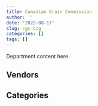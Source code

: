 ```yaml
---
title: Canadian Grain Commission
author: ''
date: '2022-08-17'
slug: cgc-ccg
categories: []
tags: []
---
```


<script src="/rmarkdown-libs/htmlwidgets/htmlwidgets.js"></script>
<link href="/rmarkdown-libs/datatables-css/datatables-crosstalk.css" rel="stylesheet" />
<script src="/rmarkdown-libs/datatables-binding/datatables.js"></script>
<script src="/rmarkdown-libs/jquery/jquery-3.6.0.min.js"></script>
<link href="/rmarkdown-libs/dt-core-bootstrap/css/dataTables.bootstrap.min.css" rel="stylesheet" />
<link href="/rmarkdown-libs/dt-core-bootstrap/css/dataTables.bootstrap.extra.css" rel="stylesheet" />
<script src="/rmarkdown-libs/dt-core-bootstrap/js/jquery.dataTables.min.js"></script>
<script src="/rmarkdown-libs/dt-core-bootstrap/js/dataTables.bootstrap.min.js"></script>
<link href="/rmarkdown-libs/crosstalk/css/crosstalk.min.css" rel="stylesheet" />
<script src="/rmarkdown-libs/crosstalk/js/crosstalk.min.js"></script>
<script src="/rmarkdown-libs/htmlwidgets/htmlwidgets.js"></script>
<link href="/rmarkdown-libs/datatables-css/datatables-crosstalk.css" rel="stylesheet" />
<script src="/rmarkdown-libs/datatables-binding/datatables.js"></script>
<script src="/rmarkdown-libs/jquery/jquery-3.6.0.min.js"></script>
<link href="/rmarkdown-libs/dt-core-bootstrap/css/dataTables.bootstrap.min.css" rel="stylesheet" />
<link href="/rmarkdown-libs/dt-core-bootstrap/css/dataTables.bootstrap.extra.css" rel="stylesheet" />
<script src="/rmarkdown-libs/dt-core-bootstrap/js/jquery.dataTables.min.js"></script>
<script src="/rmarkdown-libs/dt-core-bootstrap/js/dataTables.bootstrap.min.js"></script>
<link href="/rmarkdown-libs/crosstalk/css/crosstalk.min.css" rel="stylesheet" />
<script src="/rmarkdown-libs/crosstalk/js/crosstalk.min.js"></script>

Department content here.

## Vendors

<div id="htmlwidget-1" style="width:100%;height:auto;" class="datatables html-widget"></div>
<script type="application/json" data-for="htmlwidget-1">{"x":{"style":"bootstrap","filter":"none","vertical":false,"data":[["<a href=\"/vendors/ab_sciex/\">AB SCIEX<\/a>","<a href=\"/vendors/acklands_grainger/\">ACKLANDS GRAINGER<\/a>","<a href=\"/vendors/agilent/\">AGILENT<\/a>","<a href=\"/vendors/ainsworth/\">AINSWORTH<\/a>","<a href=\"/vendors/asokan_business_interiors/\">ASOKAN BUSINESS INTERIORS<\/a>","<a href=\"/vendors/avi_spl_canada/\">AVI SPL CANADA<\/a>","<a href=\"/vendors/bdo_canada/\">BDO CANADA<\/a>","<a href=\"/vendors/bell_canada/\">BELL CANADA<\/a>","<a href=\"/vendors/black_mcdonald/\">BLACK MCDONALD<\/a>","<a href=\"/vendors/blackberry/\">BLACKBERRY<\/a>","<a href=\"/vendors/bruker/\">BRUKER<\/a>","<a href=\"/vendors/bureau_veritas_canada/\">BUREAU VERITAS CANADA<\/a>","<a href=\"/vendors/calian/\">CALIAN<\/a>","<a href=\"/vendors/cdw_canada/\">CDW CANADA<\/a>","<a href=\"/vendors/charron_human_resources/\">CHARRON HUMAN RESOURCES<\/a>","<a href=\"/vendors/citrix/\">CITRIX<\/a>","<a href=\"/vendors/compucom_canada/\">COMPUCOM CANADA<\/a>","<a href=\"/vendors/cossette_communications/\">COSSETTE COMMUNICATIONS<\/a>","<a href=\"/vendors/data_communications_management/\">DATA COMMUNICATIONS MANAGEMENT<\/a>","<a href=\"/vendors/decisive_technologies/\">DECISIVE TECHNOLOGIES<\/a>","<a href=\"/vendors/dell_computer/\">DELL COMPUTER<\/a>","<a href=\"/vendors/dls_technology/\">DLS TECHNOLOGY<\/a>","<a href=\"/vendors/dynabook_canada/\">DYNABOOK CANADA<\/a>","<a href=\"/vendors/esbe_scientific_industries/\">ESBE SCIENTIFIC INDUSTRIES<\/a>","<a href=\"/vendors/fca_canada/\">FCA CANADA<\/a>","<a href=\"/vendors/felix_technology/\">FELIX TECHNOLOGY<\/a>","<a href=\"/vendors/general_motors/\">GENERAL MOTORS<\/a>","<a href=\"/vendors/genome_quebec/\">GENOME QUEBEC<\/a>","<a href=\"/vendors/glasshouse_systems/\">GLASSHOUSE SYSTEMS<\/a>","<a href=\"/vendors/global_knowledge/\">GLOBAL KNOWLEDGE<\/a>","<a href=\"/vendors/hypertec/\">HYPERTEC<\/a>","<a href=\"/vendors/ibm_canada/\">IBM CANADA<\/a>","<a href=\"/vendors/illumina_canada/\">ILLUMINA CANADA<\/a>","<a href=\"/vendors/info_tech_research_group/\">INFO TECH RESEARCH GROUP<\/a>","<a href=\"/vendors/inland_audio_visual/\">INLAND AUDIO VISUAL<\/a>","<a href=\"/vendors/integra_networks/\">INTEGRA NETWORKS<\/a>","<a href=\"/vendors/ipsos/\">IPSOS<\/a>","<a href=\"/vendors/iron_mountain/\">IRON MOUNTAIN<\/a>","<a href=\"/vendors/itex/\">ITEX<\/a>","<a href=\"/vendors/life_technologies/\">LIFE TECHNOLOGIES<\/a>","<a href=\"/vendors/microsoft_canada/\">MICROSOFT CANADA<\/a>","<a href=\"/vendors/nisha_techonologies/\">NISHA TECHONOLOGIES<\/a>","<a href=\"/vendors/nitam_solutions/\">NITAM SOLUTIONS<\/a>","<a href=\"/vendors/onx_enterprise_solutions/\">ONX ENTERPRISE SOLUTIONS<\/a>","<a href=\"/vendors/pitney_bowes/\">PITNEY BOWES<\/a>","<a href=\"/vendors/pra/\">PRA<\/a>","<a href=\"/vendors/pricewaterhouse_coopers/\">PRICEWATERHOUSE COOPERS<\/a>","<a href=\"/vendors/prosci_canada/\">PROSCI CANADA<\/a>","<a href=\"/vendors/purespirit_solutions/\">PURESPIRIT SOLUTIONS<\/a>","<a href=\"/vendors/raymond_chabot_grant_thornton/\">RAYMOND CHABOT GRANT THORNTON<\/a>","<a href=\"/vendors/sas_institute/\">SAS INSTITUTE<\/a>","<a href=\"/vendors/softchoice/\">SOFTCHOICE<\/a>","<a href=\"/vendors/supremex/\">SUPREMEX<\/a>","<a href=\"/vendors/tervita/\">TERVITA<\/a>","<a href=\"/vendors/thermo_fisher_scientific/\">THERMO FISHER SCIENTIFIC<\/a>","<a href=\"/vendors/tyco_integrated_fire_security/\">TYCO INTEGRATED FIRE SECURITY<\/a>","<a href=\"/vendors/vmware/\">VMWARE<\/a>","<a href=\"/vendors/vwr_international/\">VWR INTERNATIONAL<\/a>","<a href=\"/vendors/waters/\">WATERS<\/a>","<a href=\"/vendors/xerox/\">XEROX<\/a>"],["$    35,727.86","$    18,897.04","$   310,192.51","$     5,005.33",null,null,"$    17,967.84",null,"$    13,597.50",null,null,null,null,null,null,null,"$    48,250.58",null,"$    56,866.43",null,"$   153,933.73",null,null,null,"$    24,130.05","$    96,150.60",null,null,null,"$    28,754.25",null,"$       481.46",null,"$   115,689.34","$    92,588.46","$    59,844.61","$    66,661.42",null,null,"$   238,387.34","$    69,066.25",null,null,"$    67,847.92",null,null,null,null,null,"$    39,353.25","$    45,872.73","$    34,242.25",null,"$    64,796.32","$   926,352.13",null,null,"$    29,414.37","$   307,155.15","$    14,536.49"],["$    37,823.97",null,"$    89,542.76","$     5,005.33",null,null,"$    60,702.16",null,null,null,"$   136,721.17",null,null,"$    12,375.87",null,"$     6,883.34",null,null,"$    56,866.43",null,"$   241,182.67",null,null,"$    12,810.83","$    53,268.74",null,null,"$    33,205.20",null,"$    24,995.25",null,"$    35,146.22",null,null,"$    28,460.68","$    20,487.19",null,"$    14,010.03",null,"$   343,338.62","$    46,307.37","$    71,270.99",null,null,"$     3,618.44",null,"$    14,487.47",null,null,"$    51,305.87","$    36,837.90","$    71,182.03","$    10,444.35","$    78,678.15","$ 1,302,664.82","$    16,620.45",null,null,"$   355,099.45","$    44,186.87"],["$   146,248.68",null,"$   106,868.75","$     5,019.04","$    38,802.51","$    36,957.13",null,null,null,"$     5,126.66",null,"$     4,528.90","$    23,460.68","$       489.04","$    47,912.00","$    79,361.22",null,null,"$     9,659.50","$    62,586.72","$   500,938.31",null,null,null,null,null,null,"$    23,347.80",null,null,"$    13,623.75","$    97,547.61",null,"$    10,649.70","$     5,015.37","$    68,669.30",null,"$    11,753.55","$   125,193.92","$   442,338.04","$    44,446.85","$    50,143.56","$    20,095.10",null,"$     5,495.23","$       680.73","$    42,761.41","$    45,197.25",null,"$    51,446.44","$    38,042.27","$   100,387.70",null,"$    78,893.70","$   295,553.86",null,"$    27,851.00",null,"$   368,135.92","$    64,244.66"],["$    56,470.64",null,"$    40,503.83","$     1,945.36",null,"$    10,207.34",null,"$    37,214.23",null,"$    43,450.52","$    31,463.25","$    12,523.10","$     1,072.49","$    10,010.96",null,"$    61,729.41",null,"$   132,888.00","$   104,040.70","$    73,323.43","$   264,073.19","$     3,361.70","$    32,726.40",null,"$   105,854.94",null,"$    35,578.20","$    13,739.16","$       105.75","$    42,449.53",null,"$    35,146.22","$     2,289.94","$    15,930.90",null,"$    65,924.96",null,"$    10,967.99","$    76,381.97","$   393,136.87","$   132,798.59","$    38,140.33",null,null,"$     5,480.21","$    12,423.27","$    42,644.58","$    10,666.05","$   584,110.82","$     8,574.41",null,"$    41,744.86",null,"$    14,226.73","$   549,406.68",null,null,"$   104,500.66","$    80,006.38","$    68,584.03"]],"container":"<table class=\"table table-striped table-hover row-border order-column display\">\n  <thead>\n    <tr>\n      <th>Vendor<\/th>\n      <th>2017-2018<\/th>\n      <th>2018-2019<\/th>\n      <th>2019-2020<\/th>\n      <th>2020-2021<\/th>\n    <\/tr>\n  <\/thead>\n<\/table>","options":{"order":[[4,"desc"]],"pageLength":10,"autoWidth":true,"columnDefs":[],"orderClasses":false}},"evals":[],"jsHooks":[]}</script>

## Categories

<div id="htmlwidget-2" style="width:100%;height:auto;" class="datatables html-widget"></div>
<script type="application/json" data-for="htmlwidget-2">{"x":{"style":"bootstrap","filter":"none","vertical":false,"data":[["<a href=\"/categories/1_facilities_and_construction/\">Facilities and construction<\/a>","<a href=\"/categories/10_office_management/\">Office management<\/a>","<a href=\"/categories/2_professional_services/\">Professional services<\/a>","<a href=\"/categories/3_information_technology/\">Information technology<\/a>","<a href=\"/categories/5_transportation_and_logistics/\">Transportation and logistics<\/a>","<a href=\"/categories/6_industrial_products_and_services/\">Industrial products and services<\/a>","<a href=\"/categories/8_security_and_protection/\">Security and protection<\/a>","<a href=\"/categories/9_human_capital/\">Human capital<\/a>"],["$   442,050.48","$   180,712.33","$   326,701.46","$   919,637.55","$    68,884.50","$ 2,565,103.28","$     7,565.30","$   259,975.67"],["$   490,722.97","$   275,038.69","$   362,474.75","$   783,937.50","$    98,023.19","$ 3,137,971.30","$     9,083.34","$   170,927.90"],["$   689,980.65","$   205,439.91","$   474,074.26","$ 1,638,519.54","$    65,461.90","$ 1,774,746.58","$     1,518.04","$   221,404.02"],["$   503,971.41","$   229,268.09","$   495,461.58","$ 1,996,982.19","$   227,244.77","$ 1,728,582.63",null,"$   211,005.74"]],"container":"<table class=\"table table-striped table-hover row-border order-column display\">\n  <thead>\n    <tr>\n      <th>Category<\/th>\n      <th>2017-2018<\/th>\n      <th>2018-2019<\/th>\n      <th>2019-2020<\/th>\n      <th>2020-2021<\/th>\n    <\/tr>\n  <\/thead>\n<\/table>","options":{"order":[[4,"desc"]],"pageLength":20,"autoWidth":true,"columnDefs":[],"orderClasses":false,"lengthMenu":[10,20,25,50,100]}},"evals":[],"jsHooks":[]}</script>
